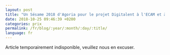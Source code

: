 ```yaml
---
layout: post
title: "Un Sésame 2018 d'Agoria pour le projet Digitalent à l'ECAM et à Proximus"
date: 2018-10-25 09:46:39 +0200
categories: prix
permalink: /fr/blog/:year/:month/:day/:title/
language: fr
---
```


Article temporairement indisponible, veuillez nous en excuser.
